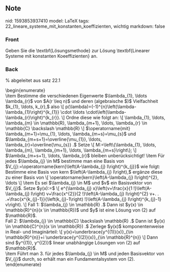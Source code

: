## Note
nid: 1593853937410
model: LaTeX
tags: 22_lineare_systeme_mit_konstanten_koeffizienten, wichtig
markdown: false

### Front
Geben Sie die \textbf{Lösungsmethode} zur Lösung \textbf{Linearer Systeme mit konstanten Koeeffizienten} an.

### Back
% abgeleitet aus satz 22.1<div>
</div><div>\begin{enumerate}</div><div>\item Bestimme die verschiedenen Eigenwerte $\lambda_{1}, \ldots \lambda_{r}$ von $A(r \leq n)$ und deren (algebraische $)$ Vielfachheit $k_{1}, \ldots, k_{r},$ also
\[
p(\lambda)=(-1)^{n}\left(\lambda-\lambda_{1}\right)^{k_{1}} \cdot \ldots \cdot\left(\lambda-\lambda_{r}\right)^{k_{r}}.
\]
Ordne diese wie folgt an:
\[
\lambda_{1}, \ldots, \lambda_{m} \in \mathbb{R}, \lambda_{m+1}, \ldots, \lambda_{r} \in \mathbb{C} \backslash \mathbb{R}
\]
$\operatorname{mit} \lambda_{m+1}=\mu_{1}, \ldots, \lambda_{m+s}=\mu_{s}$ und $\lambda_{m+s+1}=\overline{\mu_{1}}, \ldots, \lambda_{r}=\overline{\mu_{s}} .$ Setze
\[
M:=\left\{\lambda_{1}, \ldots, \lambda_{m}, \lambda_{m+1}, \ldots, \lambda_{m+s}\right\};
\]
$\lambda_{m+s+1}, \ldots, \lambda_{r}$ bleiben unberücksichtigt!
\item Für jedes $\lambda_{j} \in M$ bestimme man eine Basis von $V_{j}:=\operatorname{kern}\left(A-\lambda_{j} I\right)^{k_{j}}$ wie folgt: Bestimme eine Basis von kern $\left(A-\lambda_{j} I\right),$ ergänze diese zu einer Basis von
\[
\operatorname{kern}\left(A-\lambda_{j} I\right)^{2}, \ldots
\]
\item Es sei $\lambda_{j} \in M$ und $v$ ein Basisvektor von $V_{j}$. Setze $y(x):=$
\[
e^{\lambda_{j} x}\left(v+\frac{x}{1 !}\left(A-\lambda_{j} I\right) v+\frac{x^{2}}{2 !}\left(A-\lambda_{j} I\right)^{2} v+. . .+\frac{x^{k_{j}-1}}{\left(k_{j}-1\right) !}\left(A-\lambda_{j} I\right)^{k_{j}-1} v\right).
\]
Fall 1: $\lambda_{j} \in \mathbb{R} .$ Dann ist $y(x) \in \mathbb{R}^{n}(x \in \mathbb{R})$ und $y$ ist eine Lösung von (2) auf $\mathbb{R}$.</div><div>Fall 2: $\lambda_{j} \in \mathbb{C} \backslash \mathbb{R} .$ Dann ist $y(x) \in \mathbb{C}^{n}(x \in \mathbb{R}) .$ Zerlege $y(x)$ komponentenweise in Real- und Imaginärteil:
\[
y(x)=\underbrace{y^{(1)}(x)}_{\in \mathbb{R}^{n}}+i \underbrace{y^{(2)}(x)}_{\in \mathbb{R}^{n}}
\]
Dann sind $y^{(1)}, y^{(2)}$ linear unabhängige Lösungen von (2) auf $\mathbb{R}$.</div><div>\item Führt man 3. für jedes $\lambda_{j} \in M$ und jeden Basisvektor von $V_{j}$ durch, so erhält man ein Fundamentalsystem von (2).
</div><div>\end{enumerate}</div>
